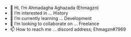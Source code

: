 - 👋 Hi, I’m Ahmadagha Aghazada (Ehmagzn)
- 👀 I’m interested in ... History
- 🌱 I’m currently learning ... Development
- 💞️ I’m looking to collaborate on ... Freelance
- 📫 How to reach me ... discord address; Ehmagzn#7969
<!---
Ehmagzn/Ehmagzn is a ✨ special ✨ repository because its `README.md` (this file) appears on your GitHub profile.
You can click the Preview link to take a look at your changes.
--->
